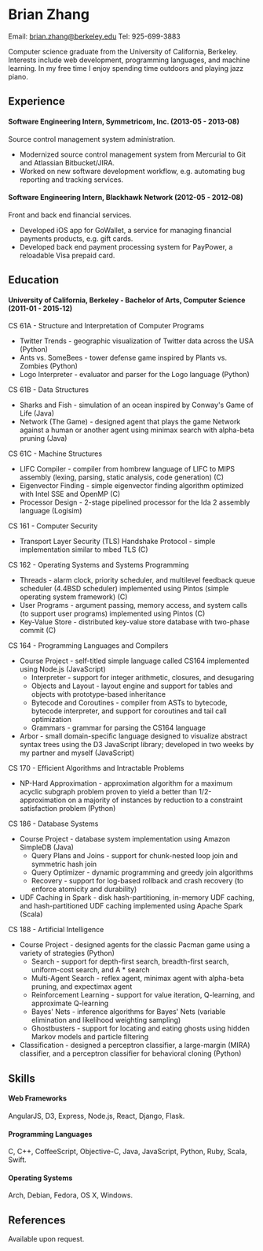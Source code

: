Brian Zhang
============
Email: brian.zhang@berkeley.edu
Tel: 925-699-3883

Computer science graduate from the University of California, Berkeley. Interests include web development, programming languages, and machine learning. In my free time I enjoy spending time outdoors and playing jazz piano.

## Experience
#### Software Engineering Intern, Symmetricom, Inc. (2013-05 - 2013-08)
Source control management system administration.
  - Modernized source control management system from Mercurial to Git and Atlassian Bitbucket/JIRA.
  - Worked on new software development workflow, e.g. automating bug reporting and tracking services.

#### Software Engineering Intern, Blackhawk Network (2012-05 - 2012-08)
Front and back end financial services.
  - Developed iOS app for GoWallet, a service for managing financial payments products, e.g. gift cards.
  - Developed back end payment processing system for PayPower, a reloadable Visa prepaid card.

## Education
#### University of California, Berkeley - Bachelor of Arts, Computer Science (2011-01 - 2015-12) 
CS 61A - Structure and Interpretation of Computer Programs
  - Twitter Trends - geographic visualization of Twitter data across the USA (Python)
  - Ants vs. SomeBees - tower defense game inspired by Plants vs. Zombies (Python)
  - Logo Interpreter - evaluator and parser for the Logo language (Python)

CS 61B - Data Structures
  - Sharks and Fish - simulation of an ocean inspired by Conway's Game of Life (Java)
  - Network (The Game) - designed agent that plays the game Network against a human or another agent using minimax search with alpha-beta pruning (Java)

CS 61C - Machine Structures
  - LIFC Compiler - compiler from hombrew language of LIFC to MIPS assembly (lexing, parsing, static analysis, code generation) (C)
  - Eigenvector Finding - simple eigenvector finding algorithm optimized with Intel SSE and OpenMP (C)
  - Processor Design - 2-stage pipelined processor for the Ida 2 assembly language (Logisim)

CS 161 - Computer Security
  - Transport Layer Security (TLS) Handshake Protocol - simple implementation similar to mbed TLS (C)

CS 162 - Operating Systems and Systems Programming
  - Threads - alarm clock, priority scheduler, and multilevel feedback queue scheduler (4.4BSD scheduler) implemented using Pintos (simple operating system framework) (C)
  - User Programs - argument passing, memory access, and system calls (to support user programs) implemented using Pintos (C)
  - Key-Value Store - distributed key-value store database with two-phase commit (C)

CS 164 - Programming Languages and Compilers
  - Course Project - self-titled simple language called CS164 implemented using Node.js (JavaScript)
    - Interpreter - support for integer arithmetic, closures, and desugaring
    - Objects and Layout - layout engine and support for tables and objects with prototype-based inheritance
    - Bytecode and Coroutines - compiler from ASTs to bytecode, bytecode interpreter, and support for coroutines and tail call optimization
    - Grammars - grammar for parsing the CS164 language
  - Arbor - small domain-specific language designed to visualize abstract syntax trees using the D3 JavaScript library; developed in two weeks by my partner and myself (JavaScript)

CS 170 - Efficient Algorithms and Intractable Problems
  - NP-Hard Approximation - approximation algorithm for a maximum acyclic subgraph problem proven to yield a better than 1/2-approximation on a majority of instances by reduction to a constraint satisfaction problem (Python)

CS 186 - Database Systems
  - Course Project - database system implementation using Amazon SimpleDB (Java)
    - Query Plans and Joins - support for chunk-nested loop join and symmetric hash join
    - Query Optimizer - dynamic programming and greedy join algorithms
    - Recovery - support for log-based rollback and crash recovery (to enforce atomicity and durability)
  - UDF Caching in Spark - disk hash-partitioning, in-memory UDF caching, and hash-partitioned UDF caching implemented using Apache Spark (Scala)

CS 188 - Artificial Intelligence
  - Course Project - designed agents for the classic Pacman game using a variety of strategies (Python)
    - Search - support for depth-first search, breadth-first search, uniform-cost search, and A * search
    - Multi-Agent Search - reflex agent, minimax agent with alpha-beta pruning, and expectimax agent
    - Reinforcement Learning - support for value iteration, Q-learning, and approximate Q-learning
    - Bayes' Nets - inference algorithms for Bayes' Nets (variable elimination and likelihood weighting sampling)
    - Ghostbusters - support for locating and eating ghosts using hidden Markov models and particle filtering
  - Classification - designed a perceptron classifier, a large-margin (MIRA) classifier, and a perceptron classifier for behavioral cloning (Python)


## Skills
#### Web Frameworks 
AngularJS, D3, Express, Node.js, React, Django, Flask.

#### Programming Languages 
C, C++, CoffeeScript, Objective-C, Java, JavaScript, Python, Ruby, Scala, Swift.

#### Operating Systems 
Arch, Debian, Fedora, OS X, Windows.

## References
Available upon request.


